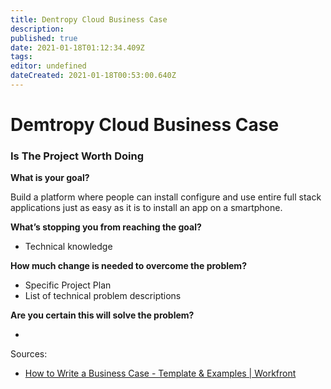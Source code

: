 ```yaml
---
title: Dentropy Cloud Business Case
description: 
published: true
date: 2021-01-18T01:12:34.409Z
tags: 
editor: undefined
dateCreated: 2021-01-18T00:53:00.640Z
---
```


# Demtropy Cloud Business Case

### Is The Project Worth Doing

**What is your goal?**

Build a platform where people can install configure and use entire full stack applications just as easy as it is to install an app on a smartphone.

**What’s stopping you from reaching the goal?**

* Technical knowledge

**How much change is needed to overcome the problem?**

* Specific Project Plan
* List of technical problem descriptions


**Are you certain this will solve the problem?**

* 


Sources:
* [How to Write a Business Case - Template & Examples | Workfront](https://www.workfront.com/project-management/life-cycle/initiation/business-case)